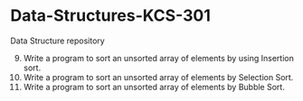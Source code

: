 # Data-Structures-KCS-301
Data Structure repository 

9. Write a program to sort an unsorted array of elements by using Insertion sort.
10. Write a program to sort an unsorted array of elements by Selection Sort.
11. Write a program to sort an unsorted array of elements by Bubble Sort.

